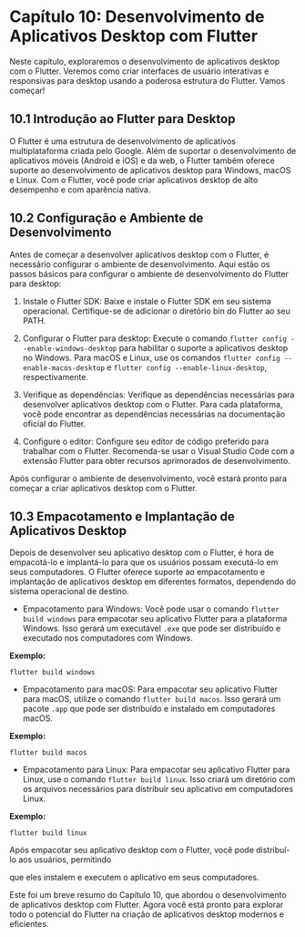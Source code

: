# Capítulo 10: Desenvolvimento de Aplicativos Desktop com Flutter

Neste capítulo, exploraremos o desenvolvimento de aplicativos desktop com o Flutter. Veremos como criar interfaces de usuário interativas e responsivas para desktop usando a poderosa estrutura do Flutter. Vamos começar!

## 10.1 Introdução ao Flutter para Desktop

O Flutter é uma estrutura de desenvolvimento de aplicativos multiplataforma criada pelo Google. Além de suportar o desenvolvimento de aplicativos móveis (Android e iOS) e da web, o Flutter também oferece suporte ao desenvolvimento de aplicativos desktop para Windows, macOS e Linux. Com o Flutter, você pode criar aplicativos desktop de alto desempenho e com aparência nativa.

## 10.2 Configuração e Ambiente de Desenvolvimento

Antes de começar a desenvolver aplicativos desktop com o Flutter, é necessário configurar o ambiente de desenvolvimento. Aqui estão os passos básicos para configurar o ambiente de desenvolvimento do Flutter para desktop:

1. Instale o Flutter SDK: Baixe e instale o Flutter SDK em seu sistema operacional. Certifique-se de adicionar o diretório bin do Flutter ao seu PATH.

2. Configurar o Flutter para desktop: Execute o comando `flutter config --enable-windows-desktop` para habilitar o suporte a aplicativos desktop no Windows. Para macOS e Linux, use os comandos `flutter config --enable-macos-desktop` e `flutter config --enable-linux-desktop`, respectivamente.

3. Verifique as dependências: Verifique as dependências necessárias para desenvolver aplicativos desktop com o Flutter. Para cada plataforma, você pode encontrar as dependências necessárias na documentação oficial do Flutter.

4. Configure o editor: Configure seu editor de código preferido para trabalhar com o Flutter. Recomenda-se usar o Visual Studio Code com a extensão Flutter para obter recursos aprimorados de desenvolvimento.

Após configurar o ambiente de desenvolvimento, você estará pronto para começar a criar aplicativos desktop com o Flutter.

## 10.3 Empacotamento e Implantação de Aplicativos Desktop

Depois de desenvolver seu aplicativo desktop com o Flutter, é hora de empacotá-lo e implantá-lo para que os usuários possam executá-lo em seus computadores. O Flutter oferece suporte ao empacotamento e implantação de aplicativos desktop em diferentes formatos, dependendo do sistema operacional de destino.

- Empacotamento para Windows: Você pode usar o comando `flutter build windows` para empacotar seu aplicativo Flutter para a plataforma Windows. Isso gerará um executável `.exe` que pode ser distribuído e executado nos computadores com Windows.

**Exemplo:**
```
flutter build windows
```

- Empacotamento para macOS: Para empacotar seu aplicativo Flutter para macOS, utilize o comando `flutter build macos`. Isso gerará um pacote `.app` que pode ser distribuído e instalado em computadores macOS.

**Exemplo:**
```
flutter build macos
```

- Empacotamento para Linux: Para empacotar seu aplicativo Flutter para Linux, use o comando `flutter build linux`. Isso criará um diretório com os arquivos necessários para distribuir seu aplicativo em computadores Linux.

**Exemplo:**
```
flutter build linux
```

Após empacotar seu aplicativo desktop com o Flutter, você pode distribuí-lo aos usuários, permitindo

 que eles instalem e executem o aplicativo em seus computadores.

Este foi um breve resumo do Capítulo 10, que abordou o desenvolvimento de aplicativos desktop com Flutter. Agora você está pronto para explorar todo o potencial do Flutter na criação de aplicativos desktop modernos e eficientes.
